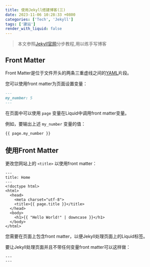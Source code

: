 ```yaml
---
title: 使用Jekyll搭建博客(三)
date: 2023-11-06 10:28:33 +0800
categories: ['Tech', 'Jekyll']
tags: ['建站']
render_with_liquid: false
---
```


> 本文参照[Jekyll官网](https://jekyllrb.com/docs/)分步教程,用以练手写博客



## Front Matter

Front Matter是位于文件开头的两条三重虚线之间的[YAML](https://yaml.org/)片段。

您可以使用front matter为页面设置变量：

```markdown
---
my_number: 5
---
```

在页面中可以使用 `page` 变量在Liquid中调用front matter变量。

例如，要输出上述 `my_number` 变量的值：

```markdown
{{ page.my_number }}
```



## 使用Front Matter

更改您网站上的 `<title>` 以使用front matter：

```
---
title: Home
---
<!doctype html>
<html>
  <head>
    <meta charset="utf-8">
    <title>{{ page.title }}</title>
  </head>
  <body>
    <h1>{{ "Hello World!" | downcase }}</h1>
  </body>
</html>
```

您需要在页面上包含front matter，以便Jekyll处理页面上的Liquid标签。

要让Jekyll处理页面并且不带任何变量front matter可以这样做：

```
---
---
```
